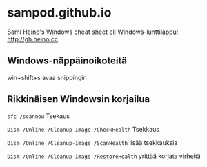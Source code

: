 # sampod.github.io
Sami Heino's Windows cheat sheet
  eli Windows-lunttilappu!
http://gh.heino.cc

Windows-näppäinoikoteitä
---------------

win+shift+s avaa snippingin 

Rikkinäisen Windowsin korjailua
---------------
`sfc /scannow` Tsekaus

`Dism /Online /Cleanup-Image /CheckHealth` Tsekkaus

`Dism /Online /Cleanup-Image /ScanHealth` lisää tsekkauksia

`Dism /Online /Cleanup-Image /RestoreHealth` yrittää korjata virheitä
